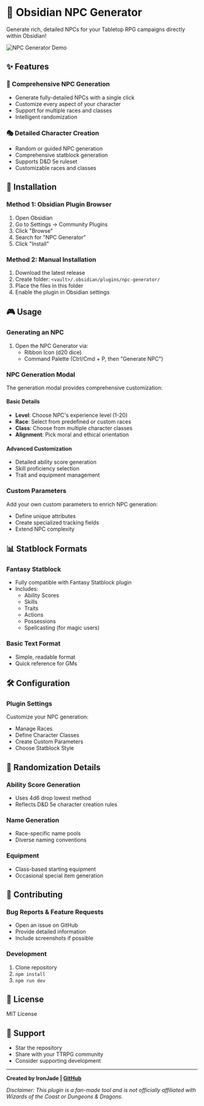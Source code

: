 # 🎲 Obsidian NPC Generator

Generate rich, detailed NPCs for your Tabletop RPG campaigns directly within Obsidian!

![NPC Generator Demo](demo.gif)

## ✨ Features

### 🧙 Comprehensive NPC Generation
- Generate fully-detailed NPCs with a single click
- Customize every aspect of your character
- Support for multiple races and classes
- Intelligent randomization

### 🎭 Detailed Character Creation
- Random or guided NPC generation
- Comprehensive statblock generation
- Supports D&D 5e ruleset
- Customizable races and classes

## 🚀 Installation

### Method 1: Obsidian Plugin Browser
1. Open Obsidian
2. Go to Settings → Community Plugins
3. Click "Browse"
4. Search for "NPC Generator"
5. Click "Install"

### Method 2: Manual Installation
1. Download the latest release
2. Create folder: `<vault>/.obsidian/plugins/npc-generator/`
3. Place the files in this folder
4. Enable the plugin in Obsidian settings

## 🎮 Usage

### Generating an NPC
1. Open the NPC Generator via:
   - Ribbon Icon (d20 dice)
   - Command Palette (Ctrl/Cmd + P, then "Generate NPC")

### NPC Generation Modal
The generation modal provides comprehensive customization:

#### Basic Details
- **Level**: Choose NPC's experience level (1-20)
- **Race**: Select from predefined or custom races
- **Class**: Choose from multiple character classes
- **Alignment**: Pick moral and ethical orientation

#### Advanced Customization
- Detailed ability score generation
- Skill proficiency selection
- Trait and equipment management

### Custom Parameters
Add your own custom parameters to enrich NPC generation:
- Define unique attributes
- Create specialized tracking fields
- Extend NPC complexity

## 📊 Statblock Formats

### Fantasy Statblock
- Fully compatible with Fantasy Statblock plugin
- Includes:
  - Ability Scores
  - Skills
  - Traits
  - Actions
  - Possessions
  - Spellcasting (for magic users)

### Basic Text Format
- Simple, readable format
- Quick reference for GMs

## 🛠 Configuration

### Plugin Settings
Customize your NPC generation:
- Manage Races
- Define Character Classes
- Create Custom Parameters
- Choose Statblock Style

## 🎲 Randomization Details

### Ability Score Generation
- Uses 4d6 drop lowest method
- Reflects D&D 5e character creation rules

### Name Generation
- Race-specific name pools
- Diverse naming conventions

### Equipment
- Class-based starting equipment
- Occasional special item generation

## 🤝 Contributing

### Bug Reports & Feature Requests
- Open an issue on GitHub
- Provide detailed information
- Include screenshots if possible

### Development
1. Clone repository
2. `npm install`
3. `npm run dev`

## 📜 License
MIT License

## 🙏 Support
- Star the repository
- Share with your TTRPG community
- Consider supporting development

---

**Created by IronJade | [GitHub](https://github.com/IronJade)**

*Disclaimer: This plugin is a fan-made tool and is not officially affiliated with Wizards of the Coast or Dungeons & Dragons.*